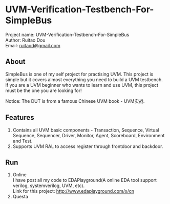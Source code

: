 # UVM-Verification-Testbench-For-SimpleBus

Project name: UVM-Verification-Testbench-For-SimpleBus    
Author: Ruitao Dou    
Email: ruitaod@gmail.com    

## About
SimpleBus is one of my self project for practising UVM. This project is simple but it covers almost everything you need to build a UVM testbench. If you are a UVM beginner who wants to learn and use UVM, this project must be the one you are looking for!

Notice: The DUT is from a famous Chinese UVM book - UVM实战.

## Features
1. Contains all UVM basic components - Transaction, Sequence, Virtual Sequence, Sequencer, Driver, Monitor, Agent, Scoreboard, Environment and Test.
2. Supports UVM RAL to access register through frontdoor and backdoor.

## Run
1. Online   
I have post all my code to EDAPlayground(A online EDA tool support verilog, systemverilog, UVM, etc).     
Link for this project: http://www.edaplayground.com/x/cn
2. Questa
